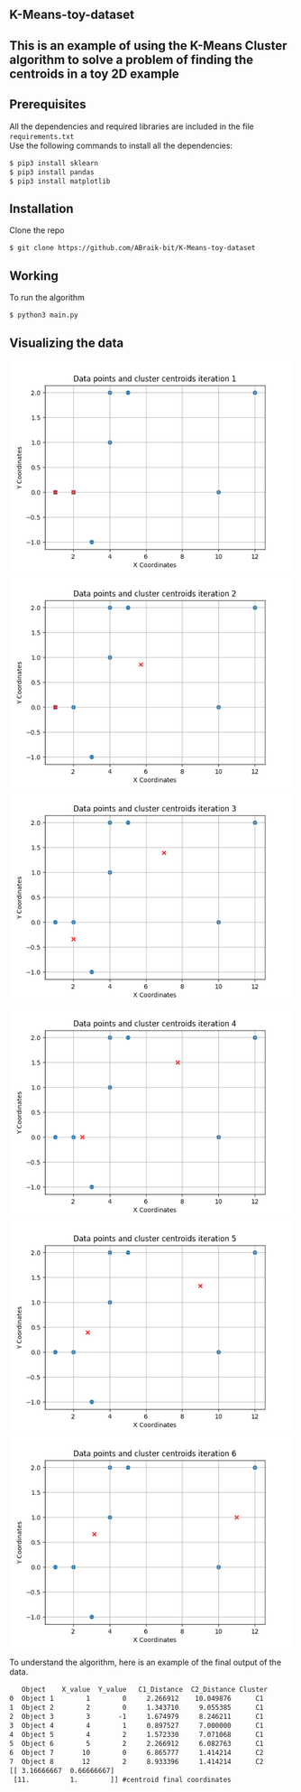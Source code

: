 ## K-Means-toy-dataset
## This is an example of using the K-Means Cluster algorithm to solve a problem of finding the centroids in a toy 2D example 

## Prerequisites

All the dependencies and required libraries are included in the file <code>requirements.txt</code>  
Use the following commands to install all the dependencies:
```
$ pip3 install sklearn
$ pip3 install pandas
$ pip3 install matplotlib
```

## Installation
Clone the repo
```
$ git clone https://github.com/ABraik-bit/K-Means-toy-dataset
```


## Working

To run the algorithm
```
$ python3 main.py 
```
## Visualizing the data
![Starting iteration](https://github.com/ABraik-bit/K-Means-toy-dataset/blob/main/plot1.png)
![First iteration](https://github.com/ABraik-bit/K-Means-toy-dataset/blob/main/plot2.png)
![Second iteration](https://github.com/ABraik-bit/K-Means-toy-dataset/blob/main/plot3.png)
![Third iteration](https://github.com/ABraik-bit/K-Means-toy-dataset/blob/main/plot4.png)
![Forth iteration](https://github.com/ABraik-bit/K-Means-toy-dataset/blob/main/plot5.png)
![Fifth iteration](https://github.com/ABraik-bit/K-Means-toy-dataset/blob/main/plot6.png)

To understand the algorithm, here is an example of the final output of the data.
```
   Object    X_value  Y_value   C1_Distance  C2_Distance Cluster
0  Object 1        1        0     2.266912    10.049876      C1
1  Object 2        2        0     1.343710     9.055385      C1
2  Object 3        3       -1     1.674979     8.246211      C1
3  Object 4        4        1     0.897527     7.000000      C1
4  Object 5        4        2     1.572330     7.071068      C1
5  Object 6        5        2     2.266912     6.082763      C1
6  Object 7       10        0     6.865777     1.414214      C2
7  Object 8       12        2     8.933396     1.414214      C2
[[ 3.16666667  0.66666667]
 [11.          1.        ]] #centroid final coordinates 
```


